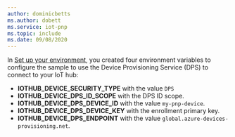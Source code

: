 ```yaml
---
author: dominicbetts
ms.author: dobett
ms.service: iot-pnp
ms.topic: include
ms.date: 09/08/2020
---
```


In [Set up your environment](../articles/iot-pnp/set-up-environment.md), you created four environment variables to configure the sample to use the Device Provisioning Service (DPS) to connect to your IoT hub:

* **IOTHUB_DEVICE_SECURITY_TYPE** with the value `DPS`
* **IOTHUB_DEVICE_DPS_ID_SCOPE** with the DPS ID scope.
* **IOTHUB_DEVICE_DPS_DEVICE_ID** with the value `my-pnp-device`.
* **IOTHUB_DEVICE_DPS_DEVICE_KEY** with the enrollment primary key.
* **IOTHUB_DEVICE_DPS_ENDPOINT** with the value `global.azure-devices-provisioning.net`.
